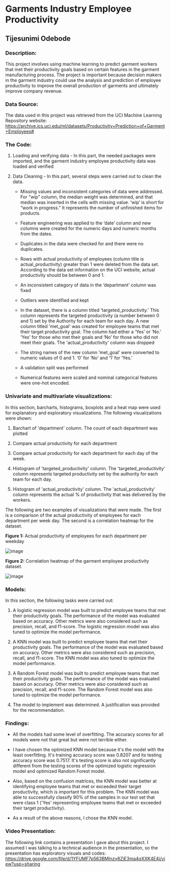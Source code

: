 # Garments Industry Employee Productivity

## Tijesunimi Odebode

### Description:

This project involves using machine learning to predict garment workers that met their productivity goals based on certain features in the garment manufacturing process. The project is important because decision makers in the garment industry could use the analysis and prediction of employee productivity to improve the overall production of garments and ultimately improve company revenue.

### Data Source:

The data used in this project was retrieved from the UCI Machine Learning Repository website: https://archive.ics.uci.edu/ml/datasets/Productivity+Prediction+of+Garment+Employees#

### The Code:

1. Loading and verifying data - In this part, the needed packages were imported, and the garment industry employee productivity data was loaded and verified

2. Data Cleaning - In this part, several steps were carried out to clean the data. 

   * Missing values and inconsistent categories of data were addressed. For "wip" column, the median weight was determined, and that median was inserted in the cells with missing value. ‘wip’ is short for “work in progress.” It represents the number of unfinished items for products.

   * Feature engineering was applied to the ‘date’ column and new columns were created for the numeric days and numeric months from the dates.

   * Duplicates in the data were checked for and there were no duplicates. 

   * Rows with actual productivity of employees (column title is actual_productivity) greater than 1 were deleted from the data set. According to the data set information on the UCI website, actual productivity should be between 0 and 1.

   * An inconsistent category of data in the ‘department’ column was fixed

   * Outliers were identified and kept

   * In the dataset, there is a column titled 'targeted_productivity.' This column represents the targeted productivity (a number between 0 and 1) set by the Authority for each team for each day. A new column titled 'met_goal' was created for employee teams that met their target productivity goal. The column had either a ‘Yes’ or ‘No.’ ‘Yes’ for those who met their goals and ‘No’ for those who did not meet their goals. The 'actual_productivity' column was dropped

   * The string names of the new column ‘met_goal’ were converted to numeric values of 0 and 1. ‘0’ for ‘No’ and ‘1’ for ‘Yes.’

   * A validation split was performed

   * Numerical features were scaled and nominal categorical features were one-hot encoded.

### Univariate and multivariate visualizations:

In this section, barcharts, histograms, boxplots and a heat map were used for explanatory and exploratory visualizations. The following visualizations were shown:

1. Barchart of 'department' column. The count of each department was plotted

2. Compare actual productivity for each department

3. Compare actual productivity for each department for each day of the week.

4. Histogram of 'targeted_productivity' column. The 'targeted_productivity' column represents targeted productivity set by the authority for each team for each day.

5. Histogram of 'actual_productivity' column. The 'actual_productivity' column represents the actual % of productivity that was delivered by the workers.

The following are two examples of visualizations that were made. The first is a comparison of the actual productivity of employees for each department per week day. The second is a correlation heatmap for the dataset.

**Figure 1:** Actual productivity of employees for each department per weekday

![image](https://user-images.githubusercontent.com/97941938/162676304-ebba09c0-1fd6-4448-b948-f9451a651997.png)

**Figure 2:** Correlation heatmap of the garment employee productivity dataset.

![image](https://user-images.githubusercontent.com/97941938/162676415-8c78dc69-8772-46f8-91e8-348f0bbf49ee.png)

### Models:

In this section, the following tasks were carried out:

1. A logistic regression model was built to predict employee teams that met their productivity goals. The performance of the model was evaluated based on accuracy. Other metrics were also considered such as precision, recall, and f1-score. The logistic regression model was also tuned to optimize the model performance.

2. A KNN model was built to predict employee teams that met their productivity goals. The performance of the model was evaluated based on accuracy. Other metrics were also considered such as precision, recall, and f1-score. The KNN model was also tuned to optimize the model performance.

3. A Random Forest model was built to predict employee teams that met their productivity goals. The performance of the model was evaluated based on accuracy. Other metrics were also considered such as precision, recall, and f1-score. The Random Forest model was also tuned to optimize the model performance.

4. The model to implement was determined. A justification was provided for the recommendation.

### Findings:

- All the models had some level of overfitting. The accuracy scores for all models were not that great but were not terrible either.

- I have chosen the optimized KNN model because it's the model with the least overfitting. It's training accuracy score was 0.8207 and its testing accuracy score was 0.7517. It's testing score is also not significantly different from the testing scores of the optimized logistic regression model and optimized Random Forest model.

- Also, based on the confusion matrices, the KNN model was better at identifying employee teams that met or exceeded their target productivity, which is important for this problem. The KNN model was able to successfully classify 90% of the samples in our test set that were class 1 ('Yes' representing employee teams that met or exceeded their target productivity).

- As a result of the above reasons, I chose the KNN model.

### Video Presentation:

The following link contains a presentation I gave about this project. I assumed I was talking to a technical audience in the presentation, so the presentation has exploratory visuals and codes: https://drive.google.com/file/d/1YFUMF7p563BMlnzy8ZiE3ma4qXXK4E4i/view?usp=sharing
